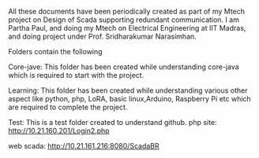 All these documents have been periodically created as part of my Mtech project on Design of Scada supporting redundant communication.
I am Partha Paul, and  doing my Mtech on Electrical Engineering at IIT Madras, and doing project under Prof. Sridharakumar Narasimhan.

Folders contain the following


Core-jave: This folder has been created while understanding core-java which is required to start with the project.


Learning: This folder has been created while understanding various other aspect like python, php, LoRA, basic linux,Arduino, Raspberry Pi etc which are required to complete the project.


Test: This is a test folder created to understand github.
php site:    http://10.21.160.201/Login2.php

web scada:    http://10.21.161.216:8080/ScadaBR
